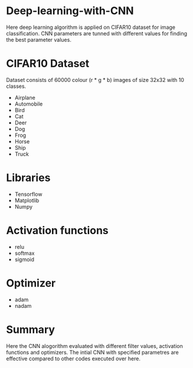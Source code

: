 # Deep-learning-with-CNN

Here deep learning algorithm is applied on CIFAR10 dataset for image classification. CNN parameters are tunned with different values for finding the best parameter values. 

# CIFAR10 Dataset
Dataset consists of 60000 colour (r * g * b) images of size 32x32 with 10 classes.
* Airplane
* Automobile
* Bird
* Cat
* Deer
* Dog 
* Frog
* Horse
* Ship
* Truck

# Libraries
* Tensorflow
* Matplotlib
* Numpy

# Activation functions
* relu
* softmax
* sigmoid

# Optimizer
* adam
* nadam

# Summary
Here the CNN alogorithm evaluated with different filter values, activation functions and optimizers. The intial CNN with specified parametres are effective compared to other codes executed over here.
